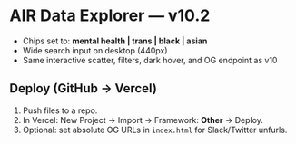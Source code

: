
# AIR Data Explorer — v10.2
- Chips set to: **mental health | trans | black | asian**
- Wide search input on desktop (440px)
- Same interactive scatter, filters, dark hover, and OG endpoint as v10

## Deploy (GitHub → Vercel)
1) Push files to a repo.
2) In Vercel: New Project → Import → Framework: **Other** → Deploy.
3) Optional: set absolute OG URLs in `index.html` for Slack/Twitter unfurls.
